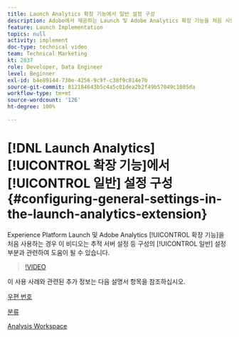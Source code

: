```yaml
---
title: Launch Analytics 확장 기능에서 일반 설정 구성
description: Adobe에서 제공하는 Launch 및 Adobe Analytics 확장 기능을 처음 사용하는 경우 이 비디오는 추적 서버 설정 등 구성의 일반 설정 부분과 관련하여 도움이 될 수 있습니다.
feature: Launch Implementation
topics: null
activity: implement
doc-type: technical video
team: Technical Marketing
kt: 2837
role: Developer, Data Engineer
level: Beginner
exl-id: b4e89144-730e-4256-9c9f-c38f9c814e7b
source-git-commit: 812184643b5c4a5c01dea2b2f49b57049c1805da
workflow-type: tm+mt
source-wordcount: '126'
ht-degree: 100%

---
```


# [!DNL Launch Analytics] [!UICONTROL 확장 기능]에서 [!UICONTROL 일반] 설정 구성 {#configuring-general-settings-in-the-launch-analytics-extension}

Experience Platform Launch 및 Adobe Analytics [!UICONTROL 확장 기능]을 처음 사용하는 경우 이 비디오는 추적 서버 설정 등 구성의 [!UICONTROL 일반] 설정 부분과 관련하여 도움이 될 수 있습니다.

>[!VIDEO](https://video.tv.adobe.com/v/27093/?quality=12&learn=on)

이 사용 사례와 관련된 추가 정보는 다음 설명서 항목을 참조하십시오.

[우편 번호](https://experienceleague.adobe.com/docs/analytics/components/dimensions/zip-code.html?lang=ko)

[분류](https://experienceleague.adobe.com/docs/analytics/components/classifications/c-classifications.html)

[Analysis Workspace](https://experienceleague.adobe.com/docs/analytics/analyze/analysis-workspace/analysis-workspace-features.html)
